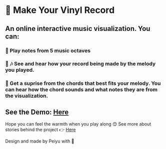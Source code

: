 # :musical_score: Make Your Vinyl Record
## An online interactive music visualization. You can:
### :musical_keyboard: Play notes from 5 music octaves 
### :art: :notes: See and hear how your record being made by the melody you played. 
### :wind_chime: Get a suprise from the chords that best fits your melody. You can hear how the chord sounds and what notes they are from the visualization.

## See the Demo: <a href=" https://vinyl-record-maker.web.app/">Here</a> 

Hope you can feel the warmth when you play along :blush:
See more about stories behind the project :point_right: <a href="https://www.peiyuhyu.com/2020/10/19/i-design-a-music-visualization/">Here</a> 

Design and made by Peiyu with :heartbeat:

